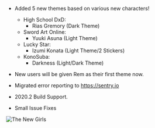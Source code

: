 - Added 5 new themes based on various new characters!
    - High School DxD:
        - Rias Gremory (Dark Theme)
    - Sword Art Online:
        - Yuuki Asuna (Light Theme)
    - Lucky Star:
        - Izumi Konata (Light Theme/2 Stickers)
    - KonoSuba:
        - Darkness (Light/Dark Theme)

- New users will be given Rem as their first theme now.
- Migrated error reporting to https://sentry.io
- 2020.2 Build Support.
- Small Issue Fixes

![The New Girls](https://doki.assets.unthrottled.io/misc/v8_girls.png?version=1)
